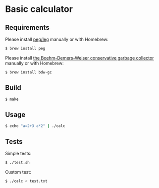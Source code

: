 # Basic calculator

## Requirements

Please install [peg/leg](https://www.piumarta.com/software/peg/) manually or with Homebrew:
```bash
$ brew install peg
```

Please install [the Boehm-Demers-Weiser conservative garbage collector](https://www.hboehm.info/gc/) manually or with Homebrew:
```bash
$ brew install bdw-gc
```

## Build

```bash
$ make
```

## Usage

```bash
$ echo "a=2+3 a*2" | ./calc
```

## Tests

Simple tests:
```bash
$ ./test.sh
```

Custom test:
```bash
$ ./calc < test.txt
```
